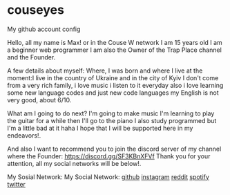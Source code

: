 # couseyes
My github account config

Hello, all my name is Max! or in the Couse W network
I am 15 years old I am a beginner web programmer I am also the Owner of the Trap Place channel and the Founder.

A few details about myself:
Where, I was born and where I live at the moment:I live in the country of Ukraine and in the city of Kyiv I don't come from a very rich family, i love music i listen to it everyday also i love learning some new language codes and just new code languages my English is not very good, about 6/10.

What am I going to do next? 
I'm going to make music I'm learning to play the guitar for a while then I'll go to the piano I also study programmed but I'm a little bad at it haha I hope that I will be supported here in my endeavors!.


And also I want to recommend you to join the discord server of my channel where the Founder: https://discord.gg/SF3KBnXFVf Thank you for your attention, all my social networks will be below!.

My Sosial Network:
My Social Network:
<a href="https://github.com/cousyes">github</a>
<a href="https://www.instagram.com/cousyes/">instagram</a>
<a href="https://www.reddit.com/user/Dodgersyes_666">reddit</a>
<a href="https://open.spotify.com/user/31y7d5yswpaxbw2apaymgcxmzh5u">spotify</a>
<a href="https://twitter.com/cousyes">twitter</a>
